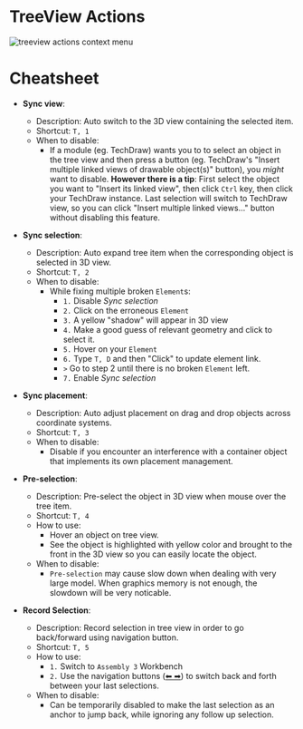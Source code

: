 # TreeView Actions

![treeview actions context menu](https://user-images.githubusercontent.com/1207888/62813097-95ab3200-bb3b-11e9-8e2c-c939cff3e691.png)

# Cheatsheet

* **Sync view**: 
  * Description: Auto switch to the 3D view containing the selected item.
  * Shortcut: `T, 1`
  * When to disable: 
    * If a module (eg. TechDraw) wants you to to select an object in the tree view and then press a button (eg. TechDraw's "Insert multiple linked views of drawable object(s)" button), you *might* want to disable. **However there is a tip**: First select the object you want to "Insert its linked view", then click `Ctrl` key, then click your TechDraw instance. Last selection will switch to TechDraw view, so you can click "Insert multiple linked views..." button without disabling this feature. 

* **Sync selection**:
  * Description: Auto expand tree item when the corresponding object is selected in 3D view.
  * Shortcut: `T, 2`
  * When to disable: 
    * While fixing multiple broken `Element`s: 
      * `1.` Disable *Sync selection*
      * `2.` Click on the erroneous `Element`
      * `3.` A yellow "shadow" will appear in 3D view 
      * `4.` Make a good guess of relevant geometry and click to select it. 
      * `5.` Hover on your `Element` 
      * `6.` Type `T, D` and then "Click" to update element link. 
      * `>` Go to step 2 until there is no broken `Element` left. 
      * `7.` Enable *Sync selection*

* **Sync placement**:
  * Description: Auto adjust placement on drag and drop objects across coordinate systems.
  * Shortcut: `T, 3`
  * When to disable: 
    * Disable if you encounter an interference with a container object that implements its own placement management.
* **Pre-selection**:
  * Description: Pre-select the object in 3D view when mouse over the tree item.
  * Shortcut: `T, 4`
  * How to use: 
    * Hover an object on tree view. 
    * See the object is highlighted with yellow color and brought to the front in the 3D view so you can easily locate the object.
  * When to disable: 
    * `Pre-selection` may cause slow down when dealing with very large model. When graphics memory is not enough, the slowdown will be very noticable.
    
* **Record Selection**:
  * Description: Record selection in tree view in order to go back/forward using navigation button.
  * Shortcut: `T, 5`
  * How to use:
    * `1.` Switch to `Assembly 3` Workbench 
    * `2.` Use the navigation buttons ([⬅ ➡](https://user-images.githubusercontent.com/6639874/62826720-ffbde880-bbc8-11e9-8a7a-a4a22799c46c.png)) to switch back and forth between your last selections. 
  * When to disable: 
    * Can be temporarily disabled to make the last selection as an anchor to jump back, while ignoring any follow up selection.
